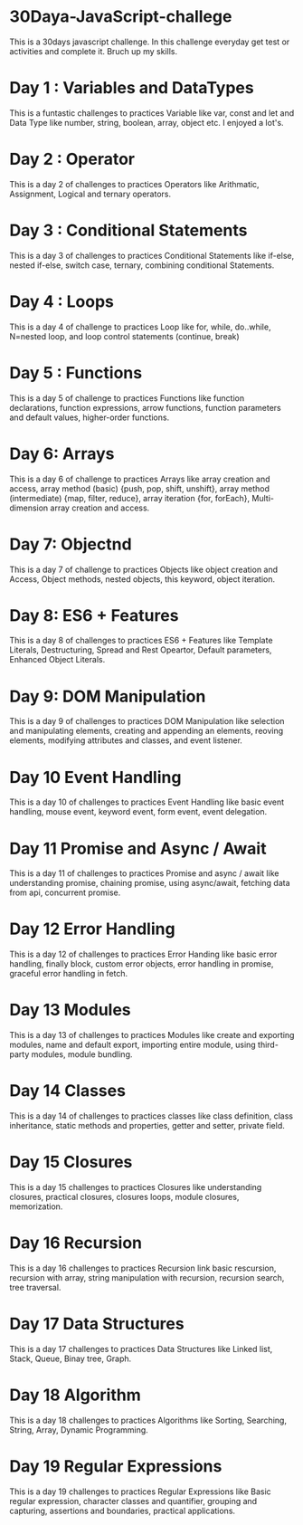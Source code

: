 # 30Daya-JavaScript-challege
This is a 30days javascript challenge. In this challenge everyday get test or activities and complete it.  Bruch up my skills.  

# Day 1 : Variables and DataTypes
This is a funtastic challenges to practices Variable like var, const and let and Data Type like number, string, boolean, array, object etc. I enjoyed a lot's.

# Day 2 : Operator
This is a day 2 of challenges to practices Operators like Arithmatic, Assignment, Logical and ternary operators. 

# Day 3 : Conditional Statements
This is a day 3 of challenges to practices Conditional Statements like if-else, nested if-else, switch case, ternary, combining conditional Statements. 

# Day 4 : Loops
This is a day 4 of challenge to practices Loop like for, while, do..while, N=nested loop, and loop control statements (continue, break)

# Day 5 : Functions
This is a day 5 of challenge to practices Functions like function declarations, function expressions, arrow functions, function parameters and default values, higher-order functions. 

# Day 6: Arrays
This is a day 6 of challenge to practices Arrays like array creation and access, array method (basic) {push, pop, shift, unshift}, array method (intermediate) {map, filter, reduce}, array iteration {for, forEach}, Multi-dimension array creation and access. 

# Day 7: Objectnd
This is a day 7 of challenge to practices Objects like object creation and Access, Object methods, nested objects, this keyword,  object iteration.

# Day 8: ES6 + Features
This is a day 8 of challenges to practices ES6 + Features like Template Literals, Destructuring, Spread and Rest Opeartor, Default parameters, Enhanced Object Literals. 

# Day 9: DOM Manipulation
This is a day 9 of challenges to practices DOM Manipulation like selection and manipulating elements, creating and appending an elements, reoving elements, modifying attributes and classes, and event listener.

# Day 10 Event Handling
This is a day 10 of challenges to practices Event Handling like basic event handling, mouse event, keyword event, form event, event delegation. 

# Day 11 Promise and Async / Await
This is a day 11 of challenges to practices Promise and async / await like understanding promise, chaining promise, using async/await, fetching data from api, concurrent promise. 

# Day 12 Error Handling
This is a day 12 of challenges to practices Error Handing like basic error handling, finally block, custom error objects, error handling in promise, graceful error handling in fetch. 

# Day 13 Modules
This is a day 13 of challenges to practices Modules like create and exporting modules, name and default export, importing entire module, using third-party modules, module bundling.

# Day 14 Classes
This is a day 14 of challenges to practices classes like class definition, class inheritance, static methods and properties, getter and setter, private field.

# Day 15 Closures
This is a day 15 challenges to practices Closures like understanding closures, practical closures, closures loops, module closures, memorization.

# Day 16 Recursion
This is a day 16 challenges to practices Recursion link basic rescursion, recursion with array, string manipulation with recursion, recursion search, tree traversal. 

# Day 17 Data Structures
This is a day 17 challenges to practices Data Structures like Linked list, Stack, Queue, Binay tree, Graph.

# Day 18 Algorithm
This is a day 18 challenges to practices Algorithms like Sorting, Searching, String, Array, Dynamic Programming.

# Day 19 Regular Expressions 
This is a day 19 challenges to practices Regular Expressions like Basic regular expression, character classes and quantifier, grouping and capturing, assertions and boundaries, practical applications.
